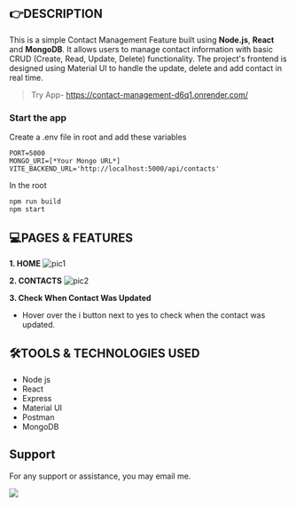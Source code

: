 ## 👉DESCRIPTION

This is a simple Contact Management Feature built using **Node.js**, **React** and **MongoDB**. It allows users to manage contact information with basic CRUD (Create, Read, Update, Delete) functionality. The project's frontend is designed using Material UI to handle the update, delete and add contact in real time.

>Try App- https://contact-management-d6q1.onrender.com/

### Start the app
Create a .env file in root and add these variables
```shell
PORT=5000
MONGO_URI=[*Your Mongo URL*]
VITE_BACKEND_URL='http://localhost:5000/api/contacts'
```
In the root
```shell
npm run build
npm start
```


## 💻PAGES & FEATURES

**1. HOME**
![pic1](https://github.com/user-attachments/assets/af811e9d-4319-48ba-b786-ba0104b4af02)



**2. CONTACTS**
![pic2](https://github.com/user-attachments/assets/edb10df8-20d8-41c0-b92d-39ca07999f41)


**3. Check When Contact Was Updated**

- Hover over the i button next to yes to check when the contact was updated.

## 🛠️TOOLS & TECHNOLOGIES USED

- Node js
- React
- Express
- Material UI
- Postman
- MongoDB

## Support
For any support or assistance, you may email me.

<a href="mailto:priyanshusharma3377@gmail.com?"><img src="https://img.shields.io/badge/gmail-%23DD0031.svg?&style=for-the-badge&logo=gmail&logoColor=white"/></a>
